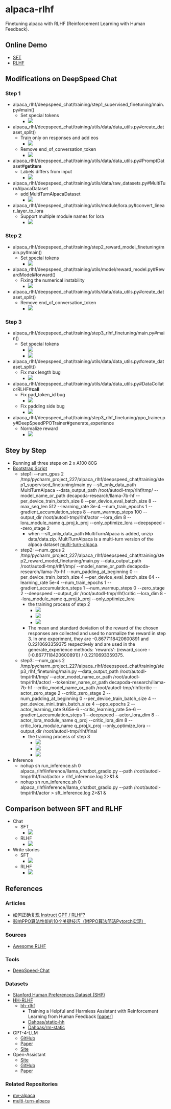 # alpaca-rlhf
Finetuning alpaca with RLHF (Reinforcement Learning with Human Feedback).

## Online Demo
- [SFT](https://d03f7b0466275d4f9e.gradio.live/)
- [RLHF](https://88aeeb3aef5040507e.gradio.live/)

## Modifications on DeepSpeed Chat
### Step 1
- alpaca_rlhf/deepspeed_chat/training/step1_supervised_finetuning/main.py#main()
  - Set special tokens
    - ![](./figures/modifications/step1/special_tokens.png)
- alpaca_rlhf/deepspeed_chat/training/utils/data/data_utils.py#create_dataset_split()
  - Train only on responses and add eos
    - ![](./figures/modifications/step1/train_only_on_responses.png)
  - Remove end_of_conversation_token
    - ![](./figures/modifications/step1/remove_eoc.png)
- alpaca_rlhf/deepspeed_chat/training/utils/data/data_utils.py#PromptDataset#__getitem__
  - Labels differs from input
    - ![](./figures/modifications/step1/lables_differ_from_input.png)
- alpaca_rlhf/deepspeed_chat/training/utils/data/raw_datasets.py#MultiTurnAlpacaDataset
  - add MultiTurnAlpacaDataset
    - ![](./figures/modifications/step1/multi_turn_alpaca_dataset.png)
- alpaca_rlhf/deepspeed_chat/training/utils/module/lora.py#convert_linear_layer_to_lora
  - Support multiple module names for lora
    - ![](./figures/modifications/step1/multi_lora_part_names.png)

### Step 2
- alpaca_rlhf/deepspeed_chat/training/step2_reward_model_finetuning/main.py#main()
  - Set special tokens
    - ![](./figures/modifications/step2/special_tokens.png)
- alpaca_rlhf/deepspeed_chat/training/utils/model/reward_model.py#RewardModel#forward()
  - Fixing the numerical instability
    - ![](./figures/modifications/step2/numerical_instability.png)
- alpaca_rlhf/deepspeed_chat/training/utils/data/data_utils.py#create_dataset_split()
  - Remove end_of_conversation_token
    - ![](./figures/modifications/step2/romove_eoc.png)

### Step 3
- alpaca_rlhf/deepspeed_chat/training/step3_rlhf_finetuning/main.py#main()
  - Set special tokens
    - ![](./figures/modifications/step3/special_tokens.png)
    - ![](./figures/modifications/step3/remove_eoc.png)
- alpaca_rlhf/deepspeed_chat/training/utils/data/data_utils.py#create_dataset_split()
  - Fix max length bug
    - ![](./figures/modifications/step3/max_len_bug.png)
- alpaca_rlhf/deepspeed_chat/training/utils/data/data_utils.py#DataCollatorRLHF#__call__
  - Fix pad_token_id bug
    - ![](./figures/modifications/step3/pad_token_id_bug.png)
  - Fix padding side bug
    - ![](./figures/modifications/step3/padding_bug.png)
- alpaca_rlhf/deepspeed_chat/training/step3_rlhf_finetuning/ppo_trainer.py#DeepSpeedPPOTrainer#generate_experience
  - Normalize reward
    - ![](./figures/modifications/step3/normalize_reward.png)

## Stey by Step
- Running all three steps on 2 x A100 80G
- [Bootstrap Script](alpaca_rlhf/my_deepspeed.py)
    - step1: --num_gpus 2 /tmp/pycharm_project_227/alpaca_rlhf/deepspeed_chat/training/step1_supervised_finetuning/main.py --sft_only_data_path MultiTurnAlpaca --data_output_path /root/autodl-tmp/rlhf/tmp/ --model_name_or_path decapoda-research/llama-7b-hf --per_device_train_batch_size 8 --per_device_eval_batch_size 8 --max_seq_len 512 --learning_rate 3e-4 --num_train_epochs 1 --gradient_accumulation_steps 8 --num_warmup_steps 100 --output_dir /root/autodl-tmp/rlhf/actor --lora_dim 8 --lora_module_name q_proj,k_proj --only_optimize_lora --deepspeed --zero_stage 2
      - when --sft_only_data_path MultiTurnAlpaca is added, unzip data/data.zip. MultiTurnAlpaca is a multi-turn version of the alpaca dataset [multi-turn-alpaca](https://github.com/l294265421/multi-turn-alpaca).
    - step2: --num_gpus 2 /tmp/pycharm_project_227/alpaca_rlhf/deepspeed_chat/training/step2_reward_model_finetuning/main.py --data_output_path /root/autodl-tmp/rlhf/tmp/ --model_name_or_path decapoda-research/llama-7b-hf --num_padding_at_beginning 0 --per_device_train_batch_size 4 --per_device_eval_batch_size 64 --learning_rate 5e-4 --num_train_epochs 1 --gradient_accumulation_steps 1 --num_warmup_steps 0 --zero_stage 2 --deepspeed --output_dir /root/autodl-tmp/rlhf/critic --lora_dim 8 --lora_module_name q_proj,k_proj --only_optimize_lora
      - the training process of step 2
        - ![](figures/step2/eval_acc.png)
        - ![](figures/step2/train_reward.png)
        - ![](figures/step2/train_reward_diff.png)
      - The mean and standard deviation of the reward of the chosen responses are collected and used to normalize the reward in step 3. In one experiment, they are -0.8677118420600891 and 0.2210693359375 respectively and are used in the generate_experience methods: 'rewards': (reward_score - (-0.8677118420600891)) / 0.2210693359375.
    - step3: --num_gpus 2 /tmp/pycharm_project_227/alpaca_rlhf/deepspeed_chat/training/step3_rlhf_finetuning/main.py --data_output_path /root/autodl-tmp/rlhf/tmp/ --actor_model_name_or_path /root/autodl-tmp/rlhf/actor/ --tokenizer_name_or_path decapoda-research/llama-7b-hf --critic_model_name_or_path /root/autodl-tmp/rlhf/critic --actor_zero_stage 2 --critic_zero_stage 2 --num_padding_at_beginning 0 --per_device_train_batch_size 4 --per_device_mini_train_batch_size 4 --ppo_epochs 2 --actor_learning_rate 9.65e-6 --critic_learning_rate 5e-6 --gradient_accumulation_steps 1 --deepspeed --actor_lora_dim 8 --actor_lora_module_name q_proj --critic_lora_dim 8 --critic_lora_module_name q_proj,k_proj --only_optimize_lora --output_dir /root/autodl-tmp/rlhf/final
      - the training process of step 3
        - ![](./figures/step3/train_actor_loss.png)
        - ![](./figures/step3/train_cri_loss.png)
        - ![](./figures/step3/train_average_reward.png)
- Inference
  - nohup sh run_inference.sh 0 alpaca_rlhf/inference/llama_chatbot_gradio.py --path /root/autodl-tmp/rlhf/final/actor > rlhf_inference.log 2>&1 &
  - nohup sh run_inference.sh 0 alpaca_rlhf/inference/llama_chatbot_gradio.py --path /root/autodl-tmp/rlhf/actor > sft_inference.log 2>&1 &

## Comparison between SFT and RLHF
- Chat
  - SFT
    - ![](figures/step3/chat_sft.png)
  - RLHF
    - ![](figures/step3/chat_rlhf.png)
- Write stories
  - SFT
    - ![](figures/step3/story_sft.png)
  - RLHF
    - ![](figures/step3/story_rlhf.png)

## References

### Articles
- [如何正确复现 Instruct GPT / RLHF?](https://zhuanlan.zhihu.com/p/622134699)
- [影响PPO算法性能的10个关键技巧（附PPO算法简洁Pytorch实现）](https://zhuanlan.zhihu.com/p/512327050)

### Sources
- [Awesome RLHF](https://github.com/opendilab/awesome-RLHF)

### Tools
- [DeepSpeed-Chat](https://github.com/microsoft/DeepSpeedExamples/tree/master/applications/DeepSpeed-Chat)

### Datasets
- [Stanford Human Preferences Dataset (SHP)](https://huggingface.co/datasets/stanfordnlp/SHP)
- [HH-RLHF](https://huggingface.co/datasets/Anthropic/hh-rlhf)
  - [hh-rlhf](https://github.com/anthropics/hh-rlhf)
    - Training a Helpful and Harmless Assistant with Reinforcement Learning from Human Feedback [[paper](https://arxiv.org/abs/2204.05862)]
    - [Dahoas/static-hh](https://huggingface.co/datasets/Dahoas/static-hh)
    - [Dahoas/rm-static](https://huggingface.co/datasets/Dahoas/rm-static)
- GPT-4-LLM
  - [GitHub](https://github.com/Instruction-Tuning-with-GPT-4/GPT-4-LLM)
  - [Paper](https://arxiv.org/pdf/2304.03277.pdf)
  - [Site](https://instruction-tuning-with-gpt-4.github.io/)
- Open-Assistant
  - [Site](https://open-assistant.io/zh)
  - [GitHub](https://github.com/LAION-AI/Open-Assistant)
  - [Paper](./papers/2023-OpenAssistant%20Conversations%20-%20Democratizing%20Large%20Language%20Model%20Alignment.pdf)

### Related Repositories
- [my-alpaca](https://github.com/l294265421/my-alpaca)
- [multi-turn-alpaca](https://github.com/l294265421/multi-turn-alpaca)

